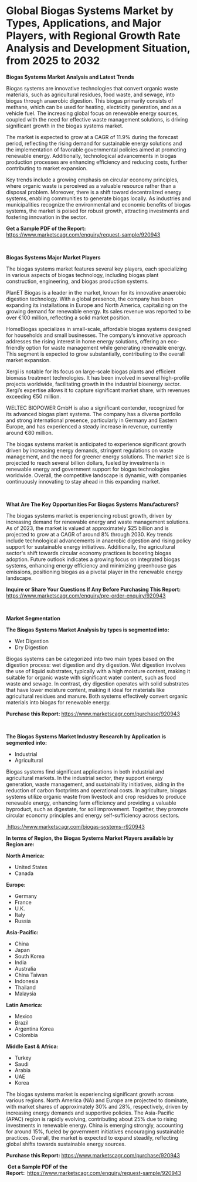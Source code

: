 <p><h1>Global Biogas Systems Market by Types, Applications, and Major Players, with Regional Growth Rate Analysis and Development Situation, from 2025 to 2032</h1></p><p><strong>Biogas Systems Market Analysis and Latest Trends</strong></p>
<p><p>Biogas systems are innovative technologies that convert organic waste materials, such as agricultural residues, food waste, and sewage, into biogas through anaerobic digestion. This biogas primarily consists of methane, which can be used for heating, electricity generation, and as a vehicle fuel. The increasing global focus on renewable energy sources, coupled with the need for effective waste management solutions, is driving significant growth in the biogas systems market.</p><p>The market is expected to grow at a CAGR of 11.9% during the forecast period, reflecting the rising demand for sustainable energy solutions and the implementation of favorable governmental policies aimed at promoting renewable energy. Additionally, technological advancements in biogas production processes are enhancing efficiency and reducing costs, further contributing to market expansion.</p><p>Key trends include a growing emphasis on circular economy principles, where organic waste is perceived as a valuable resource rather than a disposal problem. Moreover, there is a shift toward decentralized energy systems, enabling communities to generate biogas locally. As industries and municipalities recognize the environmental and economic benefits of biogas systems, the market is poised for robust growth, attracting investments and fostering innovation in the sector.</p></p>
<p><strong>Get a Sample PDF of the Report:&nbsp;</strong> <a href="https://www.marketscagr.com/enquiry/request-sample/920943?utm_campaign=2383&utm_medium=2&utm_source=Github&utm_content=ia&utm_term=17042025&utm_id=biogas-systems">https://www.marketscagr.com/enquiry/request-sample/920943</a></p>
<p>&nbsp;</p>
<p><strong>Biogas Systems Major Market Players</strong></p>
<p><p>The biogas systems market features several key players, each specializing in various aspects of biogas technology, including biogas plant construction, engineering, and biogas production systems. </p><p>PlanET Biogas is a leader in the market, known for its innovative anaerobic digestion technology. With a global presence, the company has been expanding its installations in Europe and North America, capitalizing on the growing demand for renewable energy. Its sales revenue was reported to be over €100 million, reflecting a solid market position.</p><p>HomeBiogas specializes in small-scale, affordable biogas systems designed for households and small businesses. The company’s innovative approach addresses the rising interest in home energy solutions, offering an eco-friendly option for waste management while generating renewable energy. This segment is expected to grow substantially, contributing to the overall market expansion.</p><p>Xergi is notable for its focus on large-scale biogas plants and efficient biomass treatment technologies. It has been involved in several high-profile projects worldwide, facilitating growth in the industrial bioenergy sector. Xergi’s expertise allows it to capture significant market share, with revenues exceeding €50 million.</p><p>WELTEC BIOPOWER GmbH is also a significant contender, recognized for its advanced biogas plant systems. The company has a diverse portfolio and strong international presence, particularly in Germany and Eastern Europe, and has experienced a steady increase in revenue, currently around €80 million.</p><p>The biogas systems market is anticipated to experience significant growth driven by increasing energy demands, stringent regulations on waste management, and the need for greener energy solutions. The market size is projected to reach several billion dollars, fueled by investments in renewable energy and government support for biogas technologies worldwide. Overall, the competitive landscape is dynamic, with companies continuously innovating to stay ahead in this expanding market.</p></p>
<p>&nbsp;</p>
<p><strong>What Are The Key Opportunities For Biogas Systems Manufacturers?</strong></p>
<p><p>The biogas systems market is experiencing robust growth, driven by increasing demand for renewable energy and waste management solutions. As of 2023, the market is valued at approximately $25 billion and is projected to grow at a CAGR of around 8% through 2030. Key trends include technological advancements in anaerobic digestion and rising policy support for sustainable energy initiatives. Additionally, the agricultural sector's shift towards circular economy practices is boosting biogas adoption. Future outlook indicates a growing focus on integrated biogas systems, enhancing energy efficiency and minimizing greenhouse gas emissions, positioning biogas as a pivotal player in the renewable energy landscape.</p></p>
<p><strong>Inquire or Share Your Questions If Any Before Purchasing This Report:</strong> <a href="https://www.marketscagr.com/enquiry/pre-order-enquiry/920943?utm_campaign=2383&utm_medium=2&utm_source=Github&utm_content=ia&utm_term=17042025&utm_id=biogas-systems">https://www.marketscagr.com/enquiry/pre-order-enquiry/920943</a></p>
<p>&nbsp;</p>
<p><strong>Market Segmentation</strong></p>
<p><strong>The Biogas Systems Market Analysis by types is segmented into:</strong></p>
<p><ul><li>Wet Digestion</li><li>Dry Digestion</li></ul></p>
<p><p>Biogas systems can be categorized into two main types based on the digestion process: wet digestion and dry digestion. Wet digestion involves the use of liquid substrates, typically with a high moisture content, making it suitable for organic waste with significant water content, such as food waste and sewage. In contrast, dry digestion operates with solid substrates that have lower moisture content, making it ideal for materials like agricultural residues and manure. Both systems effectively convert organic materials into biogas for renewable energy.</p></p>
<p><strong>Purchase this Report:&nbsp;</strong><a href="https://www.marketscagr.com/purchase/920943?utm_campaign=2383&utm_medium=2&utm_source=Github&utm_content=ia&utm_term=17042025&utm_id=biogas-systems">https://www.marketscagr.com/purchase/920943</a></p>
<p>&nbsp;</p>
<p><strong>The Biogas Systems Market Industry Research by Application is segmented into:</strong></p>
<p><ul><li>Industrial</li><li>Agricultural</li></ul></p>
<p><p>Biogas systems find significant applications in both industrial and agricultural markets. In the industrial sector, they support energy generation, waste management, and sustainability initiatives, aiding in the reduction of carbon footprints and operational costs. In agriculture, biogas systems utilize organic waste from livestock and crop residues to produce renewable energy, enhancing farm efficiency and providing a valuable byproduct, such as digestate, for soil improvement. Together, they promote circular economy principles and energy self-sufficiency across sectors.</p></p>
<p><a href="https://www.marketscagr.com/biogas-systems-r920943?utm_campaign=2383&utm_medium=2&utm_source=Github&utm_content=ia&utm_term=17042025&utm_id=biogas-systems">&nbsp;https://www.marketscagr.com/biogas-systems-r920943</a></p>
<p><strong>In terms of Region, the Biogas Systems Market Players available by Region are:</strong></p>
<p>
    <p> <strong> North America: </strong>
        <ul>
            <li>United States</li>
            <li>Canada</li>
        </ul>
        </p> 
    <p> <strong> Europe: </strong>
        <ul>
            <li>Germany</li>
            <li>France</li>
            <li>U.K.</li>
            <li>Italy</li>
            <li>Russia</li>
        </ul>
        </p> 
    <p> <strong> Asia-Pacific: </strong>
        <ul>
            <li>China</li>
            <li>Japan</li>
            <li>South Korea</li>
            <li>India</li>
            <li>Australia</li>
            <li>China Taiwan</li>
            <li>Indonesia</li>
            <li>Thailand</li>
            <li>Malaysia</li>
        </ul>
        </p> 
    <p> <strong> Latin America: </strong>
        <ul>
            <li>Mexico</li>
            <li>Brazil</li>
            <li>Argentina Korea</li>
            <li>Colombia</li>
        </ul>
        </p> 
    <p> <strong> Middle East & Africa: </strong>
        <ul>
            <li>Turkey</li>
            <li>Saudi</li>
            <li>Arabia</li>
            <li>UAE</li>
            <li>Korea</li>
        </ul>
    </p>
    </p>
<p><p>The biogas systems market is experiencing significant growth across various regions. North America (NA) and Europe are projected to dominate, with market shares of approximately 30% and 28%, respectively, driven by increasing energy demands and supportive policies. The Asia-Pacific (APAC) region is rapidly evolving, contributing about 25% due to rising investments in renewable energy. China is emerging strongly, accounting for around 15%, fueled by government initiatives encouraging sustainable practices. Overall, the market is expected to expand steadily, reflecting global shifts towards sustainable energy sources.</p></p>
<p><strong>Purchase this Report: </strong><a href="https://www.marketscagr.com/purchase/920943?utm_campaign=2383&utm_medium=2&utm_source=Github&utm_content=ia&utm_term=17042025&utm_id=biogas-systems">https://www.marketscagr.com/purchase/920943</a></p>
<p>&nbsp;<strong>Get a Sample PDF of the Report:&nbsp;&nbsp;</strong><a href="https://www.marketscagr.com/enquiry/request-sample/920943?utm_campaign=2383&utm_medium=2&utm_source=Github&utm_content=ia&utm_term=17042025&utm_id=biogas-systems">https://www.marketscagr.com/enquiry/request-sample/920943</a></p>
<p><strong></strong></p>
<p><p></p><p></p><p></p></p>